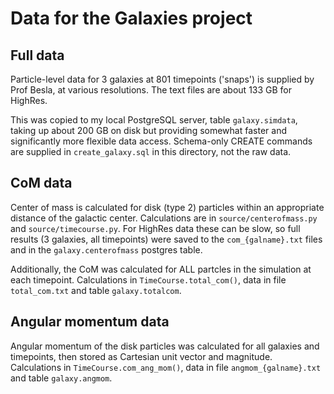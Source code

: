 # Data for the Galaxies project

## Full data

Particle-level data for 3 galaxies at 801 timepoints ('snaps') is supplied by Prof Besla, at various resolutions. The text files are about 133 GB for HighRes. 

This was copied to my local PostgreSQL server, table `galaxy.simdata`, taking up about 200 GB on disk but providing somewhat faster and significantly more flexible data access. Schema-only CREATE commands are supplied in `create_galaxy.sql` in this directory, not the raw data.

## CoM data

Center of mass is calculated for disk (type 2) particles within an appropriate distance of the galactic center. Calculations are in `source/centerofmass.py` and `source/timecourse.py`. For HighRes data these can be slow, so full results (3 galaxies, all timepoints) were saved to the `com_{galname}.txt` files and in the `galaxy.centerofmass` postgres table.

Additionally, the CoM was calculated for ALL partcles in the simulation at each timepoint. Calculations in `TimeCourse.total_com()`, data in file `total_com.txt` and table `galaxy.totalcom`.

## Angular momentum data

Angular momentum of the disk particles was calculated for all galaxies and timepoints, then stored as Cartesian unit vector and magnitude. Calculations in `TimeCourse.com_ang_mom()`, data in file `angmom_{galname}.txt` and table `galaxy.angmom`.